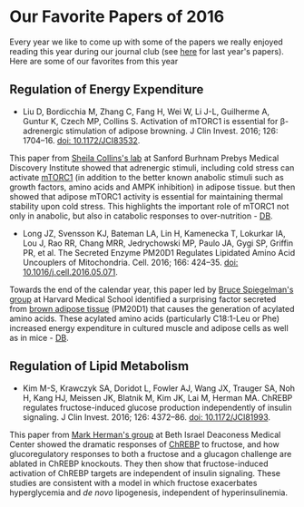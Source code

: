 # Our Favorite Papers of 2016

Every year we like to come up with some of the papers we really enjoyed reading this year during our journal club (see [here]() for last year's papers).  Here are some of our favorites from this year

## Regulation of Energy Expenditure

* Liu D, Bordicchia M, Zhang C, Fang H, Wei W, Li J-L, Guilherme A, Guntur K, Czech MP, Collins S. Activation of mTORC1 is essential for β-adrenergic stimulation of adipose browning. J Clin Invest. 2016; 126: 1704–16. [doi: 10.1172/JCI83532](http://dx.doi.org/10.1172/JCI83532).

This paper from [Sheila Collins's lab](http://www.sbpdiscovery.org/team/sheila-collins-phd) at Sanford Burhnam Prebys Medical Discovery Institute showed that adrenergic stimuli, including cold stress can activate [mTORC1](https://en.wikipedia.org/wiki/MTORC1) (in addition to the better known anabolic stimuli such as growth factors, amino acids and AMPK inhibition) in adipose tissue. but then showed that adipose mTORC1 activity is essential for maintaining thermal stability upon cold stress.  This highlights the important role of mTORC1 not only in anabolic, but also in catabolic responses to over-nutrition - [DB](http://bridgeslab.sph.umich.edu/people/dave-bridges/).

* Long JZ, Svensson KJ, Bateman LA, Lin H, Kamenecka T, Lokurkar IA, Lou J, Rao RR, Chang MRR, Jedrychowski MP, Paulo JA, Gygi SP, Griffin PR, et al. The Secreted Enzyme PM20D1 Regulates Lipidated Amino Acid Uncouplers of Mitochondria. Cell. 2016; 166: 424–35. [doi: 10.1016/j.cell.2016.05.071](http://dx.doi.org/10.1016/j.cell.2016.05.071).

Towards the end of the calendar year, this paper led by [Bruce Spiegelman's group](http://research4.dfci.harvard.edu/spiegelmanlab/) at Harvard Medical School identified a surprising factor secreted from [brown adipose tissue](https://en.wikipedia.org/wiki/Brown_adipose_tissue) (PM20D1) that causes the generation of acylated amino acids.  These acylated amino acids (particularly C18:1-Leu or Phe) increased energy expenditure in cultured muscle and adipose cells as well as in mice - [DB](http://bridgeslab.sph.umich.edu/people/dave-bridges/).  

## Regulation of Lipid Metabolism

* Kim M-S, Krawczyk SA, Doridot L, Fowler AJ, Wang JX, Trauger SA, Noh H, Kang HJ, Meissen JK, Blatnik M, Kim JK, Lai M, Herman MA. ChREBP regulates fructose-induced glucose production independently of insulin signaling. J Clin Invest. 2016; 126: 4372–86. [doi: 10.1172/JCI81993](http://dx.doi.org/10.1172/JCI81993).

This paper from [Mark Herman's group](http://www.bidmc.org/Research/Departments/Medicine/Divisions/Endocrinology/Laboratories/Herman-Lab.aspx) at Beth Israel Deaconess Medical Center showed the dramatic responses of [ChREBP](https://en.wikipedia.org/wiki/Carbohydrate-responsive_element-binding_protein) to fructose, and how glucoregulatory responses to both a fructose and a glucagon challenge are ablated in ChREBP knockouts.  They then show that fructose-induced activation of ChREBP targets are independent of insulin signaling.  These studies are consistent with a model in which fructose exacerbates hyperglycemia and *de novo* lipogenesis, independent of hyperinsulinemia.